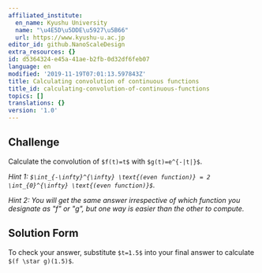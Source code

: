 ```yaml
---
affiliated_institute:
  en_name: Kyushu University
  name: "\u4E5D\u5DDE\u5927\u5B66"
  url: https://www.kyushu-u.ac.jp
editor_id: github.NanoScaleDesign
extra_resources: {}
id: d5364324-e45a-41ae-b2fb-0d32df6feb07
language: en
modified: '2019-11-19T07:01:13.597843Z'
title: Calculating convolution of continuous functions
title_id: calculating-convolution-of-continuous-functions
topics: []
translations: {}
version: '1.0'
---
```


## Challenge
Calculate the convolution of `$f(t)=t$` with `$g(t)=e^{-|t|}$`.

*Hint 1: `$\int_{-\infty}^{\infty} \text{(even function)} = 2 \int_{0}^{\infty} \text{(even function)}$`.*

*Hint 2: You will get the same answer irrespective of which function you designate as "f" or "g", but one way is easier than the other to compute.*


## Solution Form
To check your answer, substitute `$t=1.5$` into your final answer to calculate `$(f \star g)(1.5)$`.
